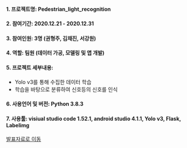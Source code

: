 #### 1. 프로젝트명: Pedestrian_light_recognition
#### 2. 참여기간: 2020.12.21 - 2020.12.31
#### 3. 참여인원: 3명 (권형주, 김채진, 서강원)
#### 4. 역할: 팀원 (데이터 가공, 모델링 및 앱 개발)
#### 5. 프로젝트 세부내용:
   - Yolo v3를 통해 수집한 데이터 학습
   - 학습을 바탕으로 분류하여 신호등의 신호를 인식
#### 6. 사용언어 및 버전: Python 3.8.3
#### 7. 사용툴: visiual studio code 1.52.1, android studio 4.1.1, Yolo v3, Flask, Labelimg

[발표자료로 이동](https://github.com/HyungJoo-Kwon/project/blob/main/Pedestrian_light_recognition/%EB%B0%9C%ED%91%9C%EC%9E%90%EB%A3%8C.pdf)
 

